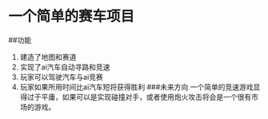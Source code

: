 # 一个简单的赛车项目
##功能
1. 建造了地图和赛道
2. 实现了ai汽车自动寻路和竞速
3. 玩家可以驾驶汽车与ai竞赛
4. 玩家如果所用时间比ai汽车短将获得胜利
###未来方向
一个简单的竞速游戏显得过于平庸，如果可以是实现碰撞对手，或者使用炮火攻击将会是一个很有市场的游戏。

